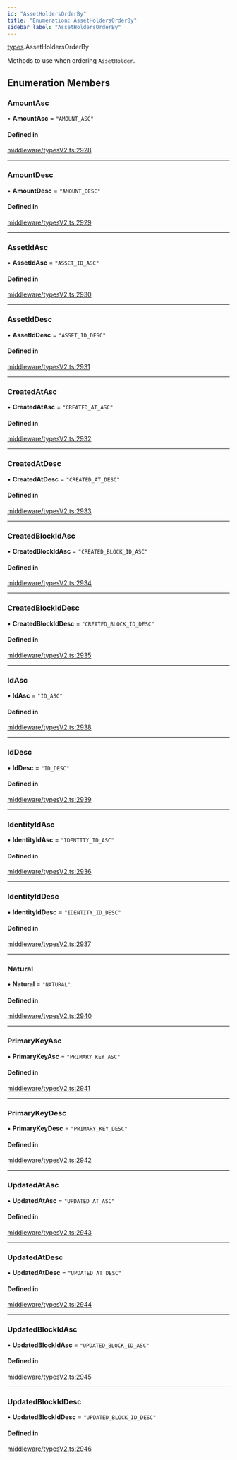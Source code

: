 ```yaml
---
id: "AssetHoldersOrderBy"
title: "Enumeration: AssetHoldersOrderBy"
sidebar_label: "AssetHoldersOrderBy"
---
```


[types](../../../modules/Types/Types.md).AssetHoldersOrderBy

Methods to use when ordering `AssetHolder`.

## Enumeration Members

### AmountAsc

• **AmountAsc** = ``"AMOUNT_ASC"``

#### Defined in

[middleware/typesV2.ts:2928](https://github.com/PolymeshAssociation/polymesh-sdk/blob/5a778578/src/middleware/typesV2.ts#L2928)

___

### AmountDesc

• **AmountDesc** = ``"AMOUNT_DESC"``

#### Defined in

[middleware/typesV2.ts:2929](https://github.com/PolymeshAssociation/polymesh-sdk/blob/5a778578/src/middleware/typesV2.ts#L2929)

___

### AssetIdAsc

• **AssetIdAsc** = ``"ASSET_ID_ASC"``

#### Defined in

[middleware/typesV2.ts:2930](https://github.com/PolymeshAssociation/polymesh-sdk/blob/5a778578/src/middleware/typesV2.ts#L2930)

___

### AssetIdDesc

• **AssetIdDesc** = ``"ASSET_ID_DESC"``

#### Defined in

[middleware/typesV2.ts:2931](https://github.com/PolymeshAssociation/polymesh-sdk/blob/5a778578/src/middleware/typesV2.ts#L2931)

___

### CreatedAtAsc

• **CreatedAtAsc** = ``"CREATED_AT_ASC"``

#### Defined in

[middleware/typesV2.ts:2932](https://github.com/PolymeshAssociation/polymesh-sdk/blob/5a778578/src/middleware/typesV2.ts#L2932)

___

### CreatedAtDesc

• **CreatedAtDesc** = ``"CREATED_AT_DESC"``

#### Defined in

[middleware/typesV2.ts:2933](https://github.com/PolymeshAssociation/polymesh-sdk/blob/5a778578/src/middleware/typesV2.ts#L2933)

___

### CreatedBlockIdAsc

• **CreatedBlockIdAsc** = ``"CREATED_BLOCK_ID_ASC"``

#### Defined in

[middleware/typesV2.ts:2934](https://github.com/PolymeshAssociation/polymesh-sdk/blob/5a778578/src/middleware/typesV2.ts#L2934)

___

### CreatedBlockIdDesc

• **CreatedBlockIdDesc** = ``"CREATED_BLOCK_ID_DESC"``

#### Defined in

[middleware/typesV2.ts:2935](https://github.com/PolymeshAssociation/polymesh-sdk/blob/5a778578/src/middleware/typesV2.ts#L2935)

___

### IdAsc

• **IdAsc** = ``"ID_ASC"``

#### Defined in

[middleware/typesV2.ts:2938](https://github.com/PolymeshAssociation/polymesh-sdk/blob/5a778578/src/middleware/typesV2.ts#L2938)

___

### IdDesc

• **IdDesc** = ``"ID_DESC"``

#### Defined in

[middleware/typesV2.ts:2939](https://github.com/PolymeshAssociation/polymesh-sdk/blob/5a778578/src/middleware/typesV2.ts#L2939)

___

### IdentityIdAsc

• **IdentityIdAsc** = ``"IDENTITY_ID_ASC"``

#### Defined in

[middleware/typesV2.ts:2936](https://github.com/PolymeshAssociation/polymesh-sdk/blob/5a778578/src/middleware/typesV2.ts#L2936)

___

### IdentityIdDesc

• **IdentityIdDesc** = ``"IDENTITY_ID_DESC"``

#### Defined in

[middleware/typesV2.ts:2937](https://github.com/PolymeshAssociation/polymesh-sdk/blob/5a778578/src/middleware/typesV2.ts#L2937)

___

### Natural

• **Natural** = ``"NATURAL"``

#### Defined in

[middleware/typesV2.ts:2940](https://github.com/PolymeshAssociation/polymesh-sdk/blob/5a778578/src/middleware/typesV2.ts#L2940)

___

### PrimaryKeyAsc

• **PrimaryKeyAsc** = ``"PRIMARY_KEY_ASC"``

#### Defined in

[middleware/typesV2.ts:2941](https://github.com/PolymeshAssociation/polymesh-sdk/blob/5a778578/src/middleware/typesV2.ts#L2941)

___

### PrimaryKeyDesc

• **PrimaryKeyDesc** = ``"PRIMARY_KEY_DESC"``

#### Defined in

[middleware/typesV2.ts:2942](https://github.com/PolymeshAssociation/polymesh-sdk/blob/5a778578/src/middleware/typesV2.ts#L2942)

___

### UpdatedAtAsc

• **UpdatedAtAsc** = ``"UPDATED_AT_ASC"``

#### Defined in

[middleware/typesV2.ts:2943](https://github.com/PolymeshAssociation/polymesh-sdk/blob/5a778578/src/middleware/typesV2.ts#L2943)

___

### UpdatedAtDesc

• **UpdatedAtDesc** = ``"UPDATED_AT_DESC"``

#### Defined in

[middleware/typesV2.ts:2944](https://github.com/PolymeshAssociation/polymesh-sdk/blob/5a778578/src/middleware/typesV2.ts#L2944)

___

### UpdatedBlockIdAsc

• **UpdatedBlockIdAsc** = ``"UPDATED_BLOCK_ID_ASC"``

#### Defined in

[middleware/typesV2.ts:2945](https://github.com/PolymeshAssociation/polymesh-sdk/blob/5a778578/src/middleware/typesV2.ts#L2945)

___

### UpdatedBlockIdDesc

• **UpdatedBlockIdDesc** = ``"UPDATED_BLOCK_ID_DESC"``

#### Defined in

[middleware/typesV2.ts:2946](https://github.com/PolymeshAssociation/polymesh-sdk/blob/5a778578/src/middleware/typesV2.ts#L2946)
